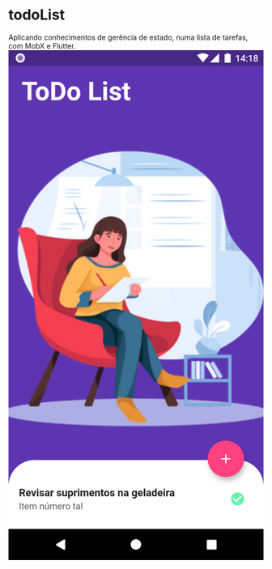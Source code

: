 # todoList
Aplicando conhecimentos de gerência de estado, numa lista de tarefas, com MobX e Flutter.
![alt text](https://github.com/yuriboeira11tx/todoList/blob/main/screenshot-1.png)
